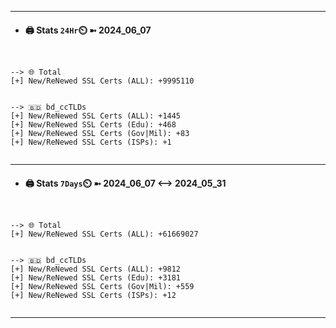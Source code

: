 

---
- #### 🖨️ **Stats** `24Hr`⏲️ ➼ 2024_06_07
```console


--> 🌐 Total
[+] New/ReNewed SSL Certs (ALL): +9995110


--> 🇧🇩 bd_ccTLDs
[+] New/ReNewed SSL Certs (ALL): +1445
[+] New/ReNewed SSL Certs (Edu): +468
[+] New/ReNewed SSL Certs (Gov|Mil): +83
[+] New/ReNewed SSL Certs (ISPs): +1


```

---
- #### 🖨️ **Stats** `7Days`⏲️ ➼ 2024_06_07 <--> 2024_05_31
```console


--> 🌐 Total
[+] New/ReNewed SSL Certs (ALL): +61669027


--> 🇧🇩 bd_ccTLDs
[+] New/ReNewed SSL Certs (ALL): +9812
[+] New/ReNewed SSL Certs (Edu): +3181
[+] New/ReNewed SSL Certs (Gov|Mil): +559
[+] New/ReNewed SSL Certs (ISPs): +12


```

---

